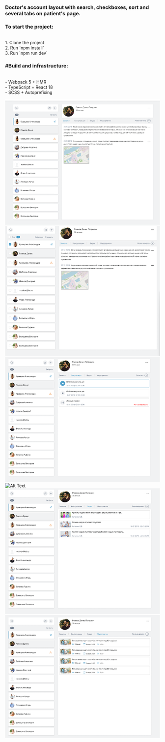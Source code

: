 <h3>Doctor's account layout with search, checkboxes, sort and several tabs on patient's page.</h3>

<h3>To start the project:</h3><br>
1. Clone the project<br>
2. Run `npm install`<br>
3. Run `npm run dev`<br>

<h3>#Build and infrastructure:</h3><br>
- Webpack 5 + HMR<br>
- TypeScript + React 18<br>
- SCSS + Autoprefixing <br>


![Alt Text](https://github.com/Mary-Kalugina/Doctor-s-account-layout/blob/main/readme/%D0%A1%D0%BD%D0%B8%D0%BC%D0%BE%D0%BA%20%D1%8D%D0%BA%D1%80%D0%B0%D0%BD%D0%B0%202023-09-01%20171227.png)
![Alt Text](https://github.com/Mary-Kalugina/Doctor-s-account-layout/blob/main/readme/%D0%A1%D0%BD%D0%B8%D0%BC%D0%BE%D0%BA%20%D1%8D%D0%BA%D1%80%D0%B0%D0%BD%D0%B0%202023-09-01%20171239.png)
![Alt Text](https://github.com/Mary-Kalugina/Doctor-s-account-layout/blob/main/readme/%D0%A1%D0%BD%D0%B8%D0%BC%D0%BE%D0%BA%20%D1%8D%D0%BA%D1%80%D0%B0%D0%BD%D0%B0%202023-09-01%20171257.png)
![Alt Text]()
![Alt Text](https://github.com/Mary-Kalugina/Doctor-s-account-layout/blob/main/readme/%D0%A1%D0%BD%D0%B8%D0%BC%D0%BE%D0%BA%20%D1%8D%D0%BA%D1%80%D0%B0%D0%BD%D0%B0%202023-09-01%20171304.png)
![Alt Text](https://github.com/Mary-Kalugina/Doctor-s-account-layout/blob/main/readme/%D0%A1%D0%BD%D0%B8%D0%BC%D0%BE%D0%BA%20%D1%8D%D0%BA%D1%80%D0%B0%D0%BD%D0%B0%202023-09-01%20171310.png)

